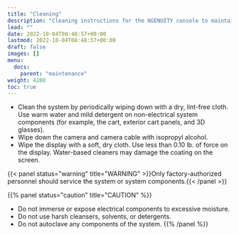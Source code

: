 ```yaml
---
title: "Cleaning"
description: "Cleaning instructions for the NGENUITY console to maintain performance."
lead: ""
date: 2022-10-04T08:48:57+00:00
lastmod: 2022-10-04T08:48:57+00:00
draft: false
images: []
menu:
  docs:
    parent: "maintenance"
weight: 4200
toc: true
---
```


* Clean the system by periodically wiping down with a dry, lint-free cloth. Use warm water and mild detergent on non-electrical system components (for example, the cart, exterior cart panels, and 3D glasses).
* Wipe down the camera and camera cable with isopropyl alcohol.
* Wipe the display with a soft, dry cloth. Use less than 0.10 lb. of force on the display. Water-based cleaners may damage the coating on the screen.

{{< panel status="warning" title="WARNING" >}}Only factory-authorized personnel should service the system or system components.{{< /panel >}}

{{% panel status="caution" title="CAUTION" %}}
* Do not immerse or expose electrical components to excessive moisture.
* Do not use harsh cleansers, solvents, or detergents.
* Do not autoclave any components of the system.
{{% /panel %}}
